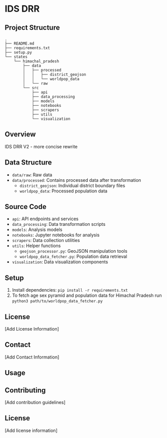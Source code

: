 # IDS DRR

## Project Structure
```
.
├── README.md
├── requirements.txt
├── setup.py
└── states
    └── himachal_pradesh
        ├── data
        │   ├── processed
        │   │   ├── district_geojson
        │   │   └── worldpop_data
        │   └── raw
        └── src
            ├── api
            ├── data_processing
            ├── models
            ├── notebooks
            ├── scrapers
            ├── utils
            └── visualization
```

## Overview
IDS DRR V2 - more concise rewrite

## Data Structure
- `data/raw`: Raw  data
- `data/processed`: Contains processed data after transformation
  - `district_geojson`: Individual district boundary files
  - `worldpop_data`: Processed population data

## Source Code
- `api`: API endpoints and services
- `data_processing`: Data transformation scripts
- `models`: Analysis models
- `notebooks`: Jupyter notebooks for analysis
- `scrapers`: Data collection utilities
- `utils`: Helper functions
  - `geojson_processor.py`: GeoJSON manipulation tools
  - `worldpop_data_fetcher.py`: Population data retrieval
- `visualization`: Data visualization components

## Setup
1. Install dependencies: `pip install -r requirements.txt`
2. To fetch age sex pyramid and population data for Himachal Pradesh run
  `python3 path/to/worldpop_data_fetcher.py`


## License
[Add License Information]

## Contact
[Add Contact Information]

## Usage


## Contributing
[Add contribution guidelines]

## License
[Add license information]
